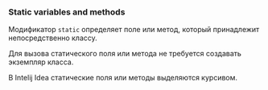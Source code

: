 ### Static variables and methods

Модификатор `static` определяет поле или метод, который принадлежит непосредственно классу.

Для вызова статического поля или метода не требуется создавать экземпляр класса.

В Intelij Idea статические поля или методы выделяются курсивом.
